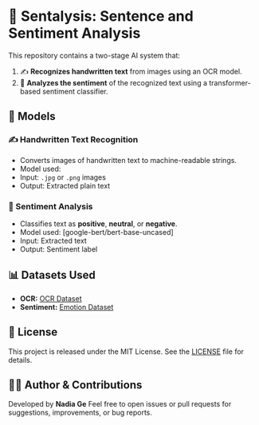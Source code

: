 # 🧠 Sentalysis: Sentence and Sentiment Analysis

This repository contains a two-stage AI system that:

1. ✍️ **Recognizes handwritten text** from images using an OCR model.
2. 💬 **Analyzes the sentiment** of the recognized text using a transformer-based sentiment classifier.

## 🧠 Models

### ✍️ Handwritten Text Recognition

* Converts images of handwritten text to machine-readable strings.
* Model used:
* Input: `.jpg` or `.png` images
* Output: Extracted plain text

### 💬 Sentiment Analysis

* Classifies text as **positive**, **neutral**, or **negative**.
* Model used: \[google-bert/bert-base-uncased]
* Input: Extracted text
* Output: Sentiment label

## 📊 Datasets Used

* **OCR:** [OCR Dataset](https://www.kaggle.com/datasets/robikscube/textocr-text-extraction-from-images-dataset/) 
* **Sentiment:** [Emotion Dataset](https://www.kaggle.com/datasets/nelgiriyewithana/emotions) 

## 📄 License

This project is released under the MIT License. See the [LICENSE](LICENSE) file for details.

## 🙋‍♀️ Author & Contributions

Developed by **Nadia Ge**
Feel free to open issues or pull requests for suggestions, improvements, or bug reports.

